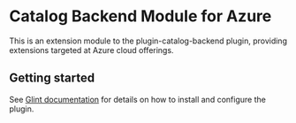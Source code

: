 # Catalog Backend Module for Azure

This is an extension module to the plugin-catalog-backend plugin, providing extensions targeted at Azure cloud offerings.

## Getting started

See [Glint documentation](https://glint.io/docs/integrations/azure/org) for details on how to install
and configure the plugin.
